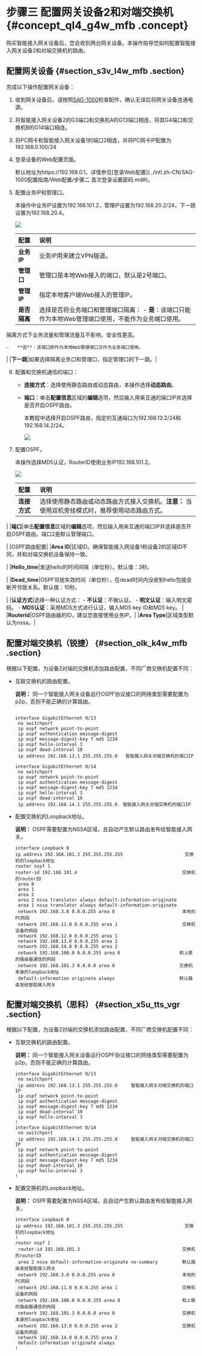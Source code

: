 # 步骤三 配置网关设备2和对端交换机 {#concept_ql4_g4w_mfb .concept}

购买智能接入网关设备后，您会收到两台网关设备。本操作指导您如何配置智能接入网关设备2和对端交换机的路由。

## 配置网关设备 {#section_s3v_l4w_mfb .section}

完成以下操作配置网关设备：

1.  收到网关设备后，请按照[SAG-1000](../intl.zh-CN/产品简介/智能接入网关硬件版设备/SAG-1000.md#)检查配件，确认无误后将网关设备连通电源。
2.  将智能接入网关设备2的G3端口和交换机A的G13端口相连，将其G4端口和交换机B的G14端口相连。
3.  将PC网卡和智能接入网关设备1的端口2相连，并将PC网卡IP配置为192.168.0.100/24
4.  登录设备的Web配置页面。

    默认地址为https://192.168.0.1，详情参见[登录Web配置](../intl.zh-CN/SAG-1000配置指南/Web配置/步骤二 首次登录设置密码.md#)。

5.  配置业务IP和管理口。

    本操作中业务IP设置为192.168.101.2，管理IP设置为192.168.20.2/24，下一跳设置为192.168.20.4。

    ![](http://static-aliyun-doc.oss-cn-hangzhou.aliyuncs.com/assets/img/23999/155600095613925_zh-CN.png)

    |配置|说明|
    |:-|:-|
    |**业务IP**|业务IP用来建立VPN隧道。|
    |**管理口**|管理口是本地Web接入的端口，默认是2号端口。|
    |**管理IP**|指定本地客户端Web接入的管理IP。|
    |**是否隔离**|选择是否将业务端口和管理端口隔离：     -   **是**：该端口只能作为本地Web管理端口使用，不能作为业务端口使用。

隔离方式下业务流量和管理流量互不影响，安全性更高。

    -   **否**：该端口即作为本地Web管理端口又作为业务端口使用。
 |
    |**下一跳**|如果选择隔离业务口和管理口，指定管理口的下一跳。|

6.  配置和交换机通信的端口：
    -   **连接方式**：选择使用静态路由或动态路由，本操作选择**动态路由**。
    -   **端口**：单击**配置信息**区域的**编辑**选项，然后输入用来互通的端口IP并选择是否开启OSPF路由。

        本教程中选择开启OSPF路由，指定的互通端口为192.168.13.2/24和192.168.14.2/24。

        ![](http://static-aliyun-doc.oss-cn-hangzhou.aliyuncs.com/assets/img/23999/155600095613926_zh-CN.png)

7.  配置OSPF。

    本操作选择MD5认证，RouterID使用业务IP192.168.101.2。

    ![](http://static-aliyun-doc.oss-cn-hangzhou.aliyuncs.com/assets/img/23999/155600095613927_zh-CN.png)

    |配置|说明|
    |:-|:-|
    |**连接方式**|选择使用静态路由或动态路由方式接入交换机。**注意：** 当使用双机旁挂模式时，推荐使用动态路由方式。

|
    |**端口**|单击**配置信息**区域的**编辑**选项，然后输入用来互通的端口IP并选择是否开启OSPF路由。端口2是默认管理端口。

|
    |OSPF路由配置|
    |**Area ID**|区域ID。确保智能接入网设备1和设备2的区域ID不同，并和对端交换机设备保持一致。

|
    |**Hello\_time**|发送hello的时间间隔（单位秒）。默认值：3秒。

|
    |**Dead\_time**|OSPF邻居失效时间（单位秒），在dead时间内没收到hello包就会断开邻居关系。默认值：10秒。

|
    |**认证方式**|选择一种认证方式：    -   **不认证**：不做认证。
    -   **明文认证**：输入明文密码。
    -   **MD5认证**：采用MD5方式进行认证，输入MD5 key ID和MD5 key。
|
    |**Routerid**|OSPF路由器的ID，建议您直接使用业务IP。|
    |**Area Type**|区域类型默认为nssa。|


## 配置对端交换机（锐捷） {#section_olk_k4w_mfb .section}

根据以下配置，为设备2对端的交换机添加路由配置，不同厂商交换机配置不同：

-   互联交换机的路由配置。

    **说明：** 同一个智能接入网关设备运行OSPF协议接口的网络类型需要配置为p2p，否则不能正确的计算路由。

    ```
    
    interface GigabitEthernet 0/13
     no switchport
     ip ospf network point-to-point
     ip ospf authentication message-digest
     ip ospf message-digest-key 7 md5 1234
     ip ospf hello-interval 3
     ip ospf dead-interval 10
     ip address 192.168.13.1 255.255.255.0   智能接入网关对端交换机的端口IP
    
    interface GigabitEthernet 0/14
     no switchport
     ip ospf network point-to-point
     ip ospf authentication message-digest
     ip ospf message-digest-key 7 md5 1234
     ip ospf hello-interval 3
     ip ospf dead-interval 10
     ip address 192.168.14.1 255.255.255.0  智能接入网关对端交换机的端口IP
    ```

-   配置交换机的Loopback地址。

    **说明：** OSPF需要配置为NSSA区域，且自动产生默认路由发布给智能接入网关。

    ```
    interface Loopback 0
    ip address 192.168.101.3 255.255.255.255                       交换机的loopback地址
    router ospf 1
    router-id 192.168.101.4                                       交换机的routerID
     area 0
     area 1
     area 2
     area 2 nssa translator always default-information-originate
     area 1 nssa translator always default-information-originate
     network 192.168.3.0 0.0.0.255 area 0                         本地的PC网段
     network 192.168.11.0 0.0.0.255 area 1                        交换机设备的网段
     network 192.168.12.0 0.0.0.255 area 1
     network 192.168.13.0 0.0.0.255 area 2
     network 192.168.14.0 0.0.0.255 area 2
     network 192.168.100.0 0.0.0.255 area 0                      和上联的路由器通信的网段
     network 192.168.101.3 0.0.0.0 area 0                        交换机本身的loopback地址
     default-information originate always                        默认路由发给智能接入网关
    ```


## 配置对端交换机（思科） {#section_x5u_tts_vgr .section}

根据以下配置，为设备2对端的交换机添加路由配置，不同厂商交换机配置不同：

-   互联交换机的路由配置。

    **说明：** 同一个智能接入网关设备运行OSPF协议接口的网络类型需要配置为p2p，否则不能正确的计算路由。

    ``` {#codeblock_pp2_a9x_f01}
    interface GigabitEthernet 0/13
     no switchport
     ip address 192.168.13.1 255.255.255.0     智能接入网关对端交换机的端口IP
     ip ospf network point-to-point
     ip ospf authentication message-digest
     ip ospf message-digest-key 7 md5 1234
     ip ospf dead-interval 10
     ip ospf hello-interval 3
    !
    interface GigabitEthernet 0/14
     no switchport
     ip address 192.168.14.1 255.255.255.0     智能接入网关对端交换机的端口IP
     ip ospf network point-to-point
     ip ospf authentication message-digest
     ip ospf message-digest-key 7 md5 1234
     ip ospf dead-interval 10
     ip ospf hello-interval 3
    !
    ```

-   配置交换机的Loopback地址。

    **说明：** OSPF需要配置为NSSA区域，且自动产生默认路由发布给智能接入网关。

    ``` {#codeblock_2an_88r_fyn}
    interface Loopback 0
    ip address 192.168.101.3 255.255.255.255                       交换机的loopback地址
    !
    router ospf 1
     router-id 192.168.101.3                                      交换机的routerID
     area 2 nssa default-information-originate no-summary         默认路由发给智能接入网关
     network 192.168.3.0 0.0.0.255 area 0                         本地的PC网段
     network 192.168.11.0 0.0.0.255 area 1                        交换机设备的网段
     network 192.168.100.0 0.0.0.255 area 0                       和上联的路由器通信的网段
     network 192.168.101.3 0.0.0.0 area 0                         交换机本身的loopback地址
     network 192.168.13.0 0.0.0.255 area 2                        交换机设备的网段
     network 192.168.14.0 0.0.0.255 area 2
     default-information originate always
    !
    ```


